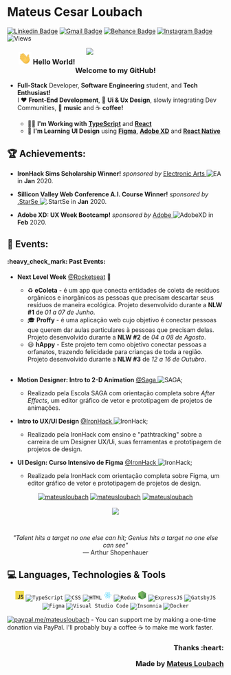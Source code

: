 # Mateus Cesar Loubach
[![Linkedin Badge](https://img.shields.io/badge/-LinkedIn%20-0a66c2?style=flat-square&logo=Linkedin&logoColor=white&link=https://www.linkedin.com/in/mateusloubach/)](https://www.linkedin.com/in/mateusloubach/) 
[![Gmail Badge](https://img.shields.io/badge/-Gmail-ff5e5b?style=flat-square&logo=Gmail&logoColor=white&link=mailto:mcesarloubach@gmail.com)](mailto:mcesarloubach@gmail.com)
[![Behance Badge](https://img.shields.io/badge/Behance-0088cc?style=flat-square&logo=Behance&link=https://www.behance.net/mateusloubach)](https://www.behance.net/mateusloubach)
[![Instagram Badge](https://img.shields.io/badge/-Instagram%20-ffdc80?style=flat-square&logo=Instagram&logoColor=white&link=https://https://www.instagram.com/mt_lbach/)](https://www.instagram.com/mt_lbach/) 
![Views](https://komarev.com/ghpvc/?username=mateusloubach&style=flat-square&color=00d27f&label=Visitors)

<img align='right' width=320 src="https://brtechnosoft.com/wp-content/uploads/2019/08/Hiring-manage.gif">
<!-- HEADER -->
<h3 align="center">
    <img src="https://raw.githubusercontent.com/ABSphreak/ABSphreak/master/gifs/Hi.gif" width="30px"> Hello World! <br>Welcome to my GitHub!
</h3>

<!-- ABOUT ME -->
- **Full-Stack** Developer, **Software Engineering** student, and **Tech Enthusiast!** <br>
I :heart: **Front-End Development**, :art: **Ui & Ux Design**, slowly integrating Dev Communities, :musical_note: **music** and :coffee: **coffee!**

  - :man_technologist: **I'm Working with** **[TypeScript](https://www.typescriptlang.org/)** and **[React](https://reactjs.org/)**
  - :seedling: **I'm Learning** **UI Design** using **[Figma](https://www.figma.com/)**, **[Adobe XD](https://www.adobe.com/br/products/xd/features.html)** and **[React Native](https://reactnative.dev/)**

## :trophy: Achievements:

- **IronHack Sims Scholarship Winner!**   *sponsored by* <a href="https://www.ea.com/">Electronic Arts </a>
  <img src="https://upload.wikimedia.org/wikipedia/commons/0/0d/Electronic-Arts-Logo.svg" alt="EA" width="20" height="20"/> in **Jan** 2020.<br>

- **Sillicon Valley Web Conference A.I. Course Winner!**   *sponsored by* <a href="https://www.startse.com/">.StarSe </a>
  <img src="https://login.startse.com/img/startse-logo.svg" alt=".StartSe" width="120" height="20"/> in **Jan** 2020.<br>

- **Adobe XD: UX Week Bootcamp!**         *sponsored by* <a href="https://www.adobe.com/">Adobe </a>
  <img src="https://upload.wikimedia.org/wikipedia/commons/thumb/c/c2/Adobe_XD_CC_icon.svg/512px-Adobe_XD_CC_icon.svg.png" alt="AdobeXD" width="20" height="20"/> in **Feb** 2020.

## :ticket: Events:
<h4> :heavy_check_mark: Past Events: </h4>

- **Next Level Week**  <a href="https://rocketseat.com.br/">@Rocketseat</a> :rocket:
  - :recycle: **eColeta** - é um app que conecta entidades de coleta de resíduos orgânicos e inorgânicos as pessoas que precisam descartar 
  seus resíduos de maneira ecológica.
  Projeto desenvolvido durante a **NLW #1** de *01 a 07 de Junho*.
  - :mortar_board: **Proffy** - é uma aplicação web cujo objetivo é conectar pessoas que querem dar aulas particulares à pessoas que precisam delas. 
  Projeto desenvolvido durante a **NLW #2** de *04 a 08 de Agosto*.
  - :smiley: **hAppy** - Este projeto tem como objetivo conectar pessoas a orfanatos, trazendo felicidade para crianças de toda a região. Projeto desenvolvido durante a **NLW #3** de *12 a 16 de Outubro*.
  <br>
  
- **Motion Designer: Intro to 2-D Animation** <a href="https://saga.art.br/">@Saga </a><img src="https://mir-s3-cdn-cf.behance.net/user/276/a1d5ee91532507.59a1e25807c97.jpg" alt="SAGA" width="30" height="30" />;
    - Realizado pela Escola SAGA com orientação completa sobre _After Effects_, um editor gráfico de vetor e prototipagem de projetos de animações.
- **Intro to UX/UI Design** <a href="https://www.ironhack.com/br/sao-paulo">@IronHack </a><img src="https://cdn.worldvectorlogo.com/logos/ironhack-1.svg" alt="IronHack" width="30" height="20" />;
    - Realizado pela IronHack com ensino e "pathtracking" sobre a carreira de um Designer UX/Ui, suas ferramentas e prototipagem de projetos de design.
- **UI Design: Curso Intensivo de Figma** <a href="https://www.ironhack.com/br/sao-paulo">@IronHack </a><img src="https://cdn.worldvectorlogo.com/logos/ironhack-1.svg" alt="IronHack" width="30" height="20" />;
    - Realizado pela IronHack com orientação completa sobre Figma, um editor gráfico de vetor e prototipagem de projetos de design.

<!-- SOCIAL MEDIA -->
<p align="center"> 
  <a href="https://dribbble.com/mateuscesar" target="blank"><img align="center" src="https://cdn.jsdelivr.net/npm/simple-icons@3.0.1/icons/dribbble.svg" alt="mateusloubach" height="20" width="20" /></a>   
  <a href="https://stackoverflow.com/users/11948374/mateus-loubach" target="blank"><img align="center" src="https://cdn.jsdelivr.net/npm/simple-icons@3.0.1/icons/stackoverflow.svg" alt="mateusloubach" height="20" width="20" /></a>  
  <a href="https://codepen.io/mateusceasar" target="blank"><img align="center" src="https://cdn.jsdelivr.net/npm/simple-icons@3.0.1/icons/codepen.svg" alt="mateusloubach" height="20" width="20" /></a>     
</p>

<!-- MY GITHUB STATS -->

<p align="center">
  <a href="https://github.com/mateusloubach/github-readme-stats">
  <img align="center" src="https://github-readme-stats.vercel.app/api?username=mateusloubach&show_icons=true&theme=vue&hide=prs,contribs" /></a>
</p>

<!-- QUOTE -->
<br>

*<p align="center"> 
"Talent hits a target no one else can hit; Genius hits a target no one else can see"*
<br>
― Arthur Shopenhauer
</p>

<!-- SOCIAL MEDIAS -->
## :computer: Languages, Technologies & Tools

<p align="center">
<code><img alt="JavaScript" title="JavScript" height="20" src="https://raw.githubusercontent.com/github/explore/80688e429a7d4ef2fca1e82350fe8e3517d3494d/topics/javascript/javascript.png"></code>
<code><img alt="TypeScript" title="TypeScript" height="20" src="https://user-images.githubusercontent.com/38081852/87239831-f8f7b100-c3e9-11ea-92df-5d7c8c4458d2.png"></code>
<code><img alt="CSS" title="CSS" height="24" src="https://user-images.githubusercontent.com/38081852/87240029-0f067100-c3ec-11ea-8075-74e821ece9c0.png"></code>
<code><img alt="HTML" title="HTML" height="24" src="https://user-images.githubusercontent.com/38081852/87240030-0f9f0780-c3ec-11ea-8370-829ea755b6e9.png"></code>
<code><img alt="React / React Native" title="React / React Native" height="20" src="https://raw.githubusercontent.com/github/explore/80688e429a7d4ef2fca1e82350fe8e3517d3494d/topics/react/react.png"></code>
<code><img alt="Redux" title="Redux" height="20" src="https://user-images.githubusercontent.com/38081852/87548846-7427c400-c683-11ea-8d14-f629b938577d.png"></code>
<code><img alt="NodeJS" title="NodeJS" height="20" src="https://raw.githubusercontent.com/github/explore/80688e429a7d4ef2fca1e82350fe8e3517d3494d/topics/nodejs/nodejs.png"></code>
<code><img alt="ExpressJS" title="ExpressJS" height="20" src="https://user-images.githubusercontent.com/38081852/87337501-eaa8b280-c519-11ea-8cdb-1af554f15374.png"></code>
<code><img alt="GatsbyJS" title="GatsbyJS" height="20" src="https://user-images.githubusercontent.com/38081852/87337700-3f4c2d80-c51a-11ea-9bef-5cab8fabcb42.png"></code>
<code><img alt="Figma" title="Figma" height="25" src="https://user-images.githubusercontent.com/38081852/87336309-03b06400-c518-11ea-9981-8b0b7c9d5ca8.png"></code>
<code><img alt="Visual Studio Code" title="Visual Studio Code" height="25" src="https://user-images.githubusercontent.com/38081852/87336793-cbf5ec00-c518-11ea-960c-d6ff6aa1b177.png"></code>
<code><img alt="Insomnia" title="Insomnia" height="25" src="https://user-images.githubusercontent.com/38081852/87548811-6a05c580-c683-11ea-99ad-465f97fc0e60.png"></code>
<code><img alt="Docker" title="Docker" height="25" src="https://user-images.githubusercontent.com/38081852/87548752-565a5f00-c683-11ea-98bc-466626e09af8.png"></code>
</p>

[![paypal.me/mateusloubach](https://ionicabizau.github.io/badges/paypal.svg)](https://www.paypal.me/mateusloubach) - You can support me by making a one-time donation via PayPal. I'll probably buy a coffee :coffee: to make me work faster.

<h3 align="right">Thanks :heart:
    
Made by [Mateus Loubach](https://github.com/mateusloubach)

<!--![Profile Views](https://komarev.com/ghpvc/?username=mateusloubach&style=flat-square&color=ffdc80)-->
